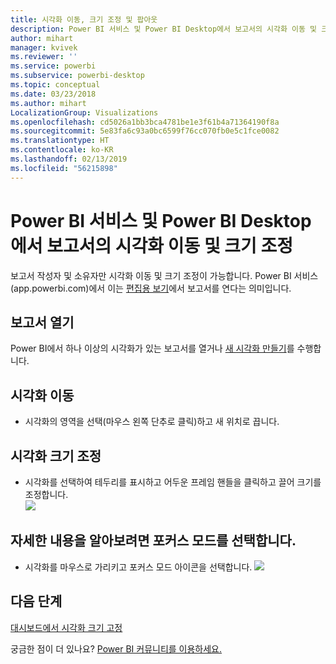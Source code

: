 ```yaml
---
title: 시각화 이동, 크기 조정 및 팝아웃
description: Power BI 서비스 및 Power BI Desktop에서 보고서의 시각화 이동 및 크기 조정
author: mihart
manager: kvivek
ms.reviewer: ''
ms.service: powerbi
ms.subservice: powerbi-desktop
ms.topic: conceptual
ms.date: 03/23/2018
ms.author: mihart
LocalizationGroup: Visualizations
ms.openlocfilehash: cd5026a1bb3bca4781be1e3f61b4a71364190f8a
ms.sourcegitcommit: 5e83fa6c93a0bc6599f76cc070fb0e5c1fce0082
ms.translationtype: HT
ms.contentlocale: ko-KR
ms.lasthandoff: 02/13/2019
ms.locfileid: "56215898"
---
```

# <a name="move-and-resize-a-visualization-in-a-report-in-power-bi-service-and-power-bi-desktop"></a>Power BI 서비스 및 Power BI Desktop에서 보고서의 시각화 이동 및 크기 조정
보고서 작성자 및 소유자만 시각화 이동 및 크기 조정이 가능합니다. Power BI 서비스(app.powerbi.com)에서 이는 [편집용 보기](../consumer/end-user-reading-view.md)에서 보고서를 연다는 의미입니다.

## <a name="open-the-report"></a>보고서 열기
Power BI에서 하나 이상의 시각화가 있는 보고서를 열거나 [새 시각화 만들기](power-bi-report-add-visualizations-i.md)를 수행합니다. 

## <a name="move-the-visualization"></a>시각화 이동
* 시각화의 영역을 선택(마우스 왼쪽 단추로 클릭)하고 새 위치로 끕니다.

## <a name="resize-the-visualization"></a>시각화 크기 조정
* 시각화를 선택하여 테두리를 표시하고 어두운 프레임 핸들을 클릭하고 끌어 크기를 조정합니다.  
  ![](media/power-bi-visualization-move-and-resize/untitled.gif)

## <a name="select-focus-mode-to-see-more-detail"></a>자세한 내용을 알아보려면 포커스 모드를 선택합니다.
* 시각화를 마우스로 가리키고 포커스 모드 아이콘을 선택합니다.
  ![](media/power-bi-visualization-move-and-resize/pbi_popouticon.jpg)

## <a name="next-steps"></a>다음 단계
[대시보드에서 시각화 크기 고정](../service-dashboard-edit-tile.md)  

궁금한 점이 더 있나요? [Power BI 커뮤니티를 이용하세요.](http://community.powerbi.com/)